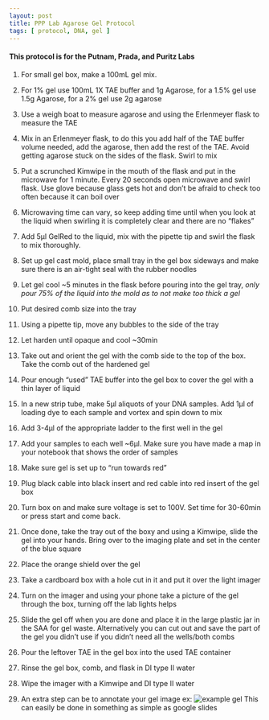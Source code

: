 ```yaml
---
layout: post
title: PPP Lab Agarose Gel Protocol
tags: [ protocol, DNA, gel ]
---
```


#### This protocol is for the Putnam, Prada, and Puritz Labs

1.	For small gel box, make a 100mL gel mix.
2.	For 1% gel use 100mL 1X TAE buffer and 1g Agarose, for a 1.5% gel use 1.5g Agarose, for a 2% gel use 2g agarose
3.	Use a weigh boat to measure agarose and using the Erlenmeyer flask to measure the TAE
4.	Mix in an Erlenmeyer flask, to do this you add half of the TAE buffer volume needed, add the agarose, then add the rest of the TAE. Avoid getting agarose stuck on the sides of the flask. Swirl to mix
5.	 Put a scrunched Kimwipe in the mouth of the flask and put in the microwave for 1 minute. Every 20 seconds open microwave and swirl flask. Use glove because glass gets hot and don’t be afraid to check too often because it can boil over
6.	Microwaving time can vary, so keep adding time until when you look at the liquid when swirling it is completely clear and there are no “flakes”
7.	Add 5μl GelRed to the liquid, mix with the pipette tip and swirl the flask to mix thoroughly.
8.	Set up gel cast mold, place small tray in the gel box sideways and make sure there is an air-tight seal with the rubber noodles
9.	Let gel cool ~5 minutes in the flask before pouring into the gel tray, _only pour 75% of the liquid into the mold as to not make too thick a gel_
10.	Put desired comb size into the tray
11.	Using a pipette tip, move any bubbles to the side of the tray
12.	Let harden until opaque and cool ~30min
13.	Take out and orient the gel with the comb side to the top of the box. Take the comb out of the hardened gel
14.	Pour enough “used” TAE buffer into the gel box to cover the gel with a thin layer of liquid
15.	In a new strip tube, make 5μl aliquots of your DNA samples. Add 1μl of loading dye to each sample and vortex and spin down to mix
16.	Add 3-4μl of the appropriate ladder to the first well in the gel
17.	Add your samples to each well ~6μl. Make sure you have made a map in your notebook that shows the order of samples
18.	Make sure gel is set up to “run towards red”
19.	Plug black cable into black insert and red cable into red insert of the gel box
20.	Turn box on and make sure voltage is set to 100V. Set time for 30-60min or press start and come back.
21.	Once done, take the tray out of the boxy and using a Kimwipe, slide the gel into your hands. Bring over to the imaging plate and set in the center of the blue square
22.	Place the orange shield over the gel
23.	Take a cardboard box with a hole cut in it and put it over the light imager
24.	Turn on the imager and using your phone take a picture of the gel through the box, turning off the lab lights helps
25.	Slide the gel off when you are done and place it in the large plastic jar in the SAA for gel waste. Alternatively you can cut out and save the part of the gel you didn’t use if you didn’t need all the wells/both combs
26.	Pour the leftover TAE in the gel box into the used TAE container
27.	Rinse the gel box, comb, and flask in DI type II water
28.	Wipe the imager with a Kimwipe and DI type II water

29. An extra step can be to annotate your gel image ex:
![example gel](https://raw.githubusercontent.com/meschedl/MESPutnam_Open_Lab_Notebook/master/images/gel-3-21-19.jpg)
This can easily be done in something as simple as google slides
